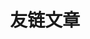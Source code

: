 ---
title: 友链文章
comments: false
leftbar: welcome, recent
rightbar: sffw, sylj, qbtc, ltgc, mmtg, sjtp
---